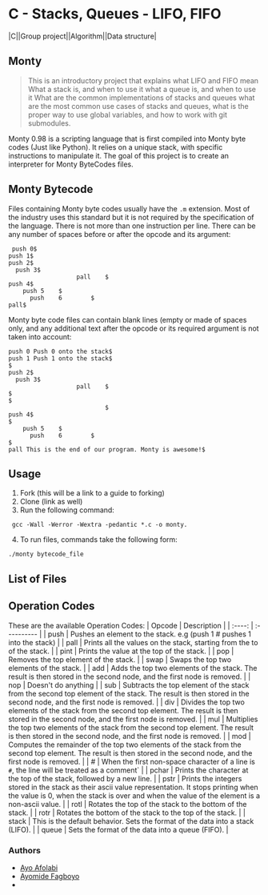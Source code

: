 # C - Stacks, Queues - LIFO, FIFO
|C||Group project||Algorithm||Data structure|
## Monty
> This is an introductory project that explains what LIFO and FIFO mean
> What a stack is, and when to use it what a queue is, and when to use it
> What are the common implementations of stacks and queues what are the
> most common use cases of stacks and queues, what is the proper way to
> use global variables, and how to work with git submodules.

Monty 0.98 is a scripting language that is first compiled into Monty byte codes (Just like Python). It relies on a unique stack, with specific instructions to manipulate it. The goal of this project is to create an interpreter for Monty ByteCodes files.

## Monty Bytecode
Files containing Monty byte codes usually have the `.m` extension. Most of the industry uses this standard but it is not required by the specification of the language. There is not more than one instruction per line. There can be any number of spaces before or after the opcode and its argument:

```
 push 0$
push 1$
push 2$
  push 3$
                   pall    $
push 4$
    push 5    $
      push    6        $
pall$

```

Monty byte code files can contain blank lines (empty or made of spaces only, and any additional text after the opcode or its required argument is not taken into account:

```
push 0 Push 0 onto the stack$
push 1 Push 1 onto the stack$
$
push 2$
  push 3$
                   pall    $
$
$
                           $
push 4$
$
    push 5    $
      push    6        $
$
pall This is the end of our program. Monty is awesome!$

```

## Usage

1. Fork (this will be a link to a guide to forking)
2. Clone (link as well)
3. Run the following command:
```
 gcc -Wall -Werror -Wextra -pedantic *.c -o monty.
```
4. To run files, commands take the following form:
```
./monty bytecode_file
```

## List of Files

## Operation Codes
These are the available Operation Codes:
| Opcode | Description |
| :----: | :---------- |
| push | Pushes an element to the stack. e.g (push 1 # pushes 1 into the stack) |
| pall | Prints all the values on the stack, starting from the to of the stack. |
| pint | Prints the value at the top of the stack. |
| pop | Removes the top element of the stack. |
| swap | Swaps the top two elements of the stack. |
| add | Adds the top two elements of the stack. The result is then stored in the second node, and the first node is removed. |
| nop | Doesn't do anything |
| sub | Subtracts the top element of the stack from the second top element of the stack. The result is then stored in the second node, and the first node is removed. |
| div | Divides the top two elements of the stack from the second top element. The result is then stored in the second node, and the first node is removed. |
| mul | Multiplies the top two elements of the stack from the second top element. The result is then stored in the second node, and the first node is removed. |
| mod | Computes the remainder of the top two elements of the stack from the second top element. The result is then stored in the second node, and the first node is removed. |
| # | When the first non-space character of a line is `#`, the line will be treated as a comment` |
| pchar | Prints the character at the top of the stack, followed by a new line. |
| pstr | Prints the integers stored in the stack as their ascii value representation. It stops printing when the value is 0, when the stack is over and when the value of the element is a non-ascii value. |
| rotl |  Rotates the top of the stack to the bottom of the stack. |
| rotr | Rotates the bottom of the stack to the top of the stack. |
| stack | This is the default behavior. Sets the format of the data into a stack (LIFO). |
| queue | Sets the format of the data into a queue (FIFO). |

### Authors
* [Ayo Afolabi](https://github.com/iamayo)
* [Ayomide Fagboyo](https://github.com/ayomidefagboyo)
*
